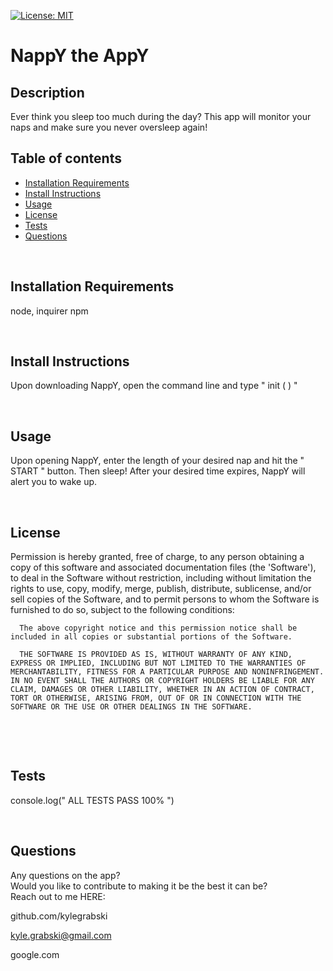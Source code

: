 
[![License: MIT](https://img.shields.io/badge/License-MIT-yellow.svg)](https://opensource.org/licenses/MIT)
# NappY the AppY


## Description
<!-- create line breaks -->
Ever think you sleep too much during the day? This app will monitor your naps and make sure you never oversleep again!


## Table of contents  

- [Installation Requirements](#installation-requirements)  
- [Install Instructions](#install-instructions)  
- [Usage](#usage)  
- [License](#license)    
- [Tests](#tests)  
- [Questions](#questions)   

&nbsp;

## Installation Requirements 

node, inquirer npm

&nbsp;

## Install Instructions 
Upon downloading NappY, open the command line and type " init ( ) "

&nbsp;

## Usage

Upon opening NappY, enter the length of your desired nap and hit the " START " button. Then sleep! After your desired time expires, NappY will alert you to wake up.

&nbsp;

## License
<!-- displays badge near top of readme -->
Permission is hereby granted, free of charge, to any person obtaining a copy of this software and associated documentation files (the 'Software'), to deal in the Software without restriction, including without limitation the rights to use, copy, modify, merge, publish, distribute, sublicense, and/or sell copies of the Software, and to permit persons to whom the Software is furnished to do so, subject to the following conditions:

      The above copyright notice and this permission notice shall be included in all copies or substantial portions of the Software.
      
      THE SOFTWARE IS PROVIDED AS IS, WITHOUT WARRANTY OF ANY KIND, EXPRESS OR IMPLIED, INCLUDING BUT NOT LIMITED TO THE WARRANTIES OF MERCHANTABILITY, FITNESS FOR A PARTICULAR PURPOSE AND NONINFRINGEMENT. IN NO EVENT SHALL THE AUTHORS OR COPYRIGHT HOLDERS BE LIABLE FOR ANY CLAIM, DAMAGES OR OTHER LIABILITY, WHETHER IN AN ACTION OF CONTRACT, TORT OR OTHERWISE, ARISING FROM, OUT OF OR IN CONNECTION WITH THE SOFTWARE OR THE USE OR OTHER DEALINGS IN THE SOFTWARE.
      

&nbsp;

&nbsp;

## Tests
console.log(" ALL TESTS PASS 100% ")

&nbsp;

## Questions
Any questions on the app?   
Would you like to contribute to making it be the best it can be?  
Reach out to me HERE:  
  
github.com/kylegrabski  
  
kyle.grabski@gmail.com  
  
google.com   
